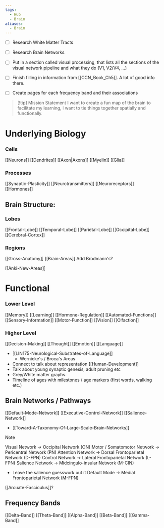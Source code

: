 ```yaml
---
tags:
  - Hub
  - Brain
aliases:
  - Brain
---
```


- [ ] Research White Matter Tracts
- [ ] Research Brain Networks
- [ ] Put in a section called visual processing, that lists all the sections of the visual network pipeline and what they do (V1, V2/V4, ...)
- [ ] Finish filling in information from [[CCN_Book_Ch5]]. A lot of good info there.
- [ ] Create pages for each frequency band and their associations


> [!tip] Mission Statement
I want to create a fun map of the brain to facilitate my learning, I want to tie things together spatially and functionally.


# Underlying Biology
### Cells
[[Neurons]]
[[Dendrites]]
[[Axon|Axons]]
[[Myelin]]
[[Glia]]

### Processes
[[Synaptic-Plasticity]]
[[Neurotransmitters]]
[[Neuroreceptors]]
[[Hormones]]


## Brain Structure:
### Lobes
[[Frontal-Lobe]]
[[Temporal-Lobe]]
[[Parietal-Lobe]]
[[Occipital-Lobe]]
[[Cerebral-Cortex]]

### Regions
[[Gross-Anatomy]]
[[Brain-Areas]]
Add Brodmann's?

[[Anki-New-Areas]]
# Functional
### Lower Level
[[Memory]]
[[Learning]]
[[Hormone-Regulation]]
[[Automated-Functions]]
[[Sensory-Information]]
[[Motor-Function]]
[[Vision]]
[[Olfaction]]

### Higher Level
[[Decision-Making]]
[[Thought]]
[[Emotion]]
[[Language]]
- [[LIN175-Neurological-Substrates-of-Language]]
	- Wernicke's / Broca's Areas
- Connect to talk about representation
[[Human-Development]] 
- Talk about young synaptic genesis, adult pruning etc
- Grey/White matter graphs
- Timeline of ages with milestones / age markers (first words, walking etc.)


## Brain Networks / Pathways
[[Default-Mode-Network]]
[[Executive-Control-Network]]
[[Salience-Network]]
- [[Toward-A-Taxonomy-Of-Large-Scale-Brain-Networks]]

> [!NOTE] 
> Visual Network -> Occipital Network (ON)
> Motor / Somatomotor Network -> Pericentral Network (PN)
> Attention Network -> Dorsal Frontoparietal Network (D-FPN)
> Control Network -> Lateral Frontoparietal Network (L-FPN)
> Salience Network -> Midcingulo-insular Network (M-CIN)
> 	- Leave the salience guesswork out it
Default Mode -> Medial Frontoparietal Network (M-FPN)

[[Arcuate-Fasciculus]]?

## Frequency Bands
[[Delta-Band]]
[[Theta-Band]]
[[Alpha-Band]]
[[Beta-Band]]
[[Gamma-Band]]

